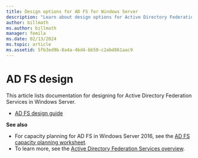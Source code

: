 ```yaml
---
title: Design options for AD FS for Windows Server
description: "Learn about design options for Active Directory Federation Services (AD FS) in Windows Server."
author: billmath
ms.author: billmath
manager: femila
ms.date: 02/13/2024
ms.topic: article
ms.assetid: 5fb3ed9b-8a4a-4bd4-bb50-c2abd861aac9
---
```


# AD FS design

This article lists documentation for designing for Active Directory Federation Services in Windows Server.

- [AD FS design guide](../ad-fs/design/AD-FS-Design-Guide.md)

**See also**

- For capacity planning for AD FS in Windows Server 2016, see the [AD FS capacity planning worksheet](https://adfsdocs.blob.core.windows.net/adfs/ADFSCapacity2016.xlsx).
- To learn more, see the [Active Directory Federation Services overview](../Active-Directory-Federation-Services.md).
